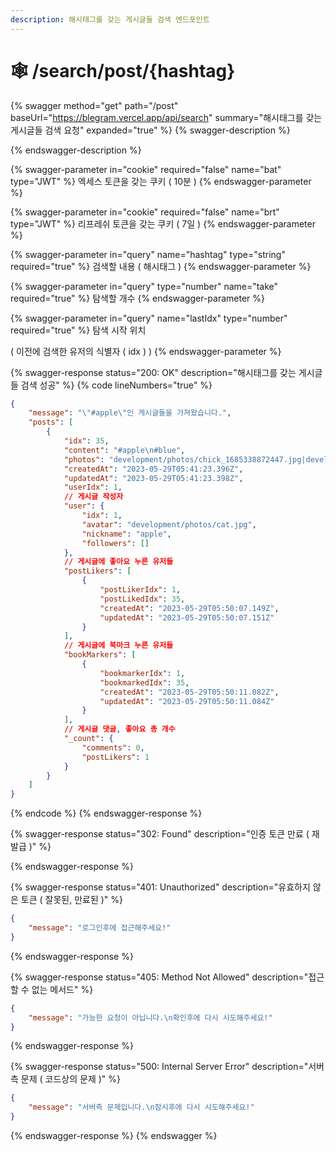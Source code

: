 ```yaml
---
description: 해시태그를 갖는 게시글들 검색 엔드포인트
---
```


# 🕸 /search/post/{hashtag}

{% swagger method="get" path="/post" baseUrl="https://blegram.vercel.app/api/search" summary="해시태그를 갖는 게시글들 검색 요청" expanded="true" %}
{% swagger-description %}

{% endswagger-description %}

{% swagger-parameter in="cookie" required="false" name="bat" type="JWT" %}
엑세스 토큰을 갖는 쿠키 ( 10분 )
{% endswagger-parameter %}

{% swagger-parameter in="cookie" required="false" name="brt" type="JWT" %}
리프레쉬 토큰을 갖는 쿠키 ( 7일 )
{% endswagger-parameter %}

{% swagger-parameter in="query" name="hashtag" type="string" required="true" %}
검색할 내용 ( 해시태그 )
{% endswagger-parameter %}

{% swagger-parameter in="query" type="number" name="take" required="true" %}
탐색할 개수
{% endswagger-parameter %}

{% swagger-parameter in="query" name="lastIdx" type="number" required="true" %}
탐색 시작 위치

( 이전에 검색한 유저의 식별자 ( idx ) )
{% endswagger-parameter %}

{% swagger-response status="200: OK" description="해시태그를 갖는 게시글들 검색 성공" %}
{% code lineNumbers="true" %}
```json
{
    "message": "\"#apple\"인 게시글들을 가져왔습니다.",
    "posts": [
        {
            "idx": 35,
            "content": "#apple\n#blue",
            "photos": "development/photos/chick_1685338872447.jpg|development/photos/parrot_1685338872456.jpg|development/photos/rabbit_1685338872458.jpg",
            "createdAt": "2023-05-29T05:41:23.396Z",
            "updatedAt": "2023-05-29T05:41:23.398Z",
            "userIdx": 1,
            // 게시글 작성자
            "user": {
                "idx": 1,
                "avatar": "development/photos/cat.jpg",
                "nickname": "apple",
                "followers": []
            },
            // 게시글에 좋아요 누른 유저들
            "postLikers": [
                {
                    "postLikerIdx": 1,
                    "postLikedIdx": 35,
                    "createdAt": "2023-05-29T05:50:07.149Z",
                    "updatedAt": "2023-05-29T05:50:07.151Z"
                }
            ],
            // 게시글에 북마크 누른 유저들
            "bookMarkers": [
                {
                    "bookmarkerIdx": 1,
                    "bookmarkedIdx": 35,
                    "createdAt": "2023-05-29T05:50:11.082Z",
                    "updatedAt": "2023-05-29T05:50:11.084Z"
                }
            ],
            // 게시글 댓글, 좋아요 총 개수
            "_count": {
                "comments": 0,
                "postLikers": 1
            }
        }
    ]
}
```
{% endcode %}
{% endswagger-response %}

{% swagger-response status="302: Found" description="인증 토큰 만료 ( 재발급 )" %}

{% endswagger-response %}

{% swagger-response status="401: Unauthorized" description="유효하지 않은 토큰 ( 잘못된, 만료된 )" %}
```json
{
    "message": "로그인후에 접근해주세요!"
}
```
{% endswagger-response %}

{% swagger-response status="405: Method Not Allowed" description="접근할 수 없는 메서드" %}
```json
{
    "message": "가능한 요청이 아닙니다.\n확인후에 다시 시도해주세요!"
}
```
{% endswagger-response %}

{% swagger-response status="500: Internal Server Error" description="서버측 문제 ( 코드상의 문제 )" %}
```json
{
    "message": "서버측 문제입니다.\n잠시후에 다시 시도해주세요!"
}
```
{% endswagger-response %}
{% endswagger %}
